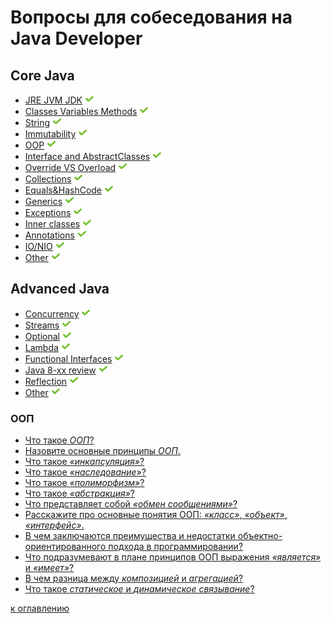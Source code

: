 # Вопросы для собеседования на Java Developer

## Core Java
+ [JRE JVM JDK](#JRE-JVM-JDK) ![icon][done]
+ [Classes Variables Methods](#Classes-Variables-Methods) ![icon][done]
+ [String](#String) ![icon][done]
+ [Immutability](#Immutability) ![icon][done]
+ [OOP](#OOP) ![icon][done]
+ [Interface and AbstractClasses](#Interface-and-AbstractClasses) ![icon][done]
+ [Override VS Overload](#Override-VS-Overload) ![icon][done]
+ [Collections](#Collections) ![icon][done]
+ [Equals&HashCode](#Equals&HashCode) ![icon][done]
+ [Generics](#Generics) ![icon][done]
+ [Exceptions](#Exceptions) ![icon][done]
+ [Inner classes](#Inner-classes) ![icon][done]
+ [Annotations](#Annotations) ![icon][done]
+ [IO/NIO](#IO/NIO) ![icon][done]
+ [Other](#Other) ![icon][done]

## Advanced Java
+ [Concurrency](#Concurrency) ![icon][done]
+ [Streams](#Streams) ![icon][done]
+ [Optional](#Optional) ![icon][done]
+ [Lambda](#Lambda) ![icon][done]
+ [Functional Interfaces](#Functional-Interfaces) ![icon][done]
+ [Java 8-xx review](#Java-8-xx-review) ![icon][done]
+ [Reflection](#Reflection) ![icon][done]
+ [Other](#Other) ![icon][done]


### ООП
+ [Что такое _ООП_?](oop.md#Что-такое-ООП)
+ [Назовите основные принципы _ООП_.](oop.md#Назовите-основные-принципы-ООП)
+ [Что такое _«инкапсуляция»_?](oop.md#Что-такое-инкапсуляция)
+ [Что такое _«наследование»_?](oop.md#Что-такое-наследование)
+ [Что такое _«полиморфизм»_?](oop.md#Что-такое-полиморфизм)
+ [Что такое _«абстракция»_?](oop.md#Что-такое-абстракция)
+ [Что представляет собой _«обмен сообщениями»_?](oop.md#Что-представляет-собой-обмен-сообщениями)
+ [Расскажите про основные понятия ООП: _«класс»_, _«объект»_, _«интерфейс»_.](oop.md#Расскажите-про-основные-понятия-ООП-класс-объект-интерфейс)
+ [В чем заключаются преимущества и недостатки объектно-ориентированного подхода в программировании?](oop.md#В-чем-заключаются-преимущества-и-недостатки-объектно-ориентированного-подхода-в-программировании)
+ [Что подразумевают в плане принципов ООП выражения _«является»_ и _«имеет»_?](oop.md#Что-подразумевают-в-плане-принципов-ООП-выражения-является-и-имеет)
+ [В чем разница между _композицией_ и _агрегацией_?](oop.md#В-чем-разница-между-композицией-и-агрегацией)
+ [Что такое _статическое_ и _динамическое связывание_?](oop.md#Что-такое-статическое-и-динамическое-связывание)

[к оглавлению](#Вопросы-для-собеседования-на-java-developer)

[done]:done.png

